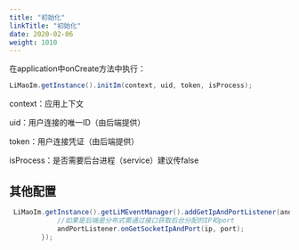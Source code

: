 ```yaml
---
title: "初始化"
linkTitle: "初始化"
date: 2020-02-06
weight: 1010
---
```

在application中onCreate方法中执行：
```java
LiMaoIm.getInstance().initIm(context, uid, token, isProcess);
```
context：应用上下文

uid：用户连接的唯一ID（由后端提供）

token：用户连接凭证（由后端提供）

isProcess：是否需要后台进程（service）建议传false

## 其他配置
```java
 LiMaoIm.getInstance().getLiMEventManager().addGetIpAndPortListener(andPortListener -> {
            //如果是后端是分布式需通过接口获取后台分配的IP和port
            andPortListener.onGetSocketIpAndPort(ip, port);
        });
```